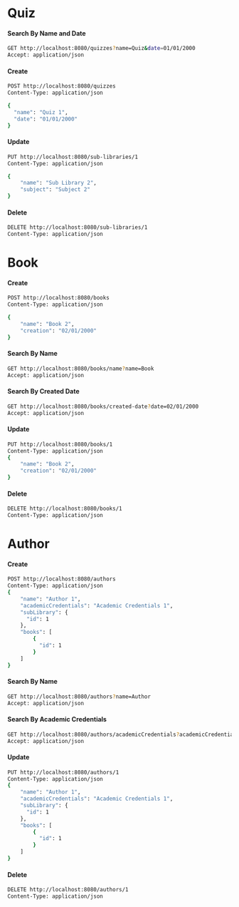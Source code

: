 # Quiz
#### Search By Name and Date
```bash
GET http://localhost:8080/quizzes?name=Quiz&date=01/01/2000
Accept: application/json
```

#### Create
```bash
POST http://localhost:8080/quizzes
Content-Type: application/json

{
  "name": "Quiz 1",
  "date": "01/01/2000"
}
```

#### Update
```bash
PUT http://localhost:8080/sub-libraries/1
Content-Type: application/json

{
    "name": "Sub Library 2",
    "subject": "Subject 2"
}
```

#### Delete
```bash
DELETE http://localhost:8080/sub-libraries/1
Content-Type: application/json
```

# Book
#### Create
```bash
POST http://localhost:8080/books
Content-Type: application/json

{
    "name": "Book 2",
    "creation": "02/01/2000"
}
```

#### Search By Name
```bash
GET http://localhost:8080/books/name?name=Book
Accept: application/json
```

#### Search By Created Date
```bash
GET http://localhost:8080/books/created-date?date=02/01/2000
Accept: application/json
```

#### Update
```bash
PUT http://localhost:8080/books/1
Content-Type: application/json
{
    "name": "Book 2",
    "creation": "02/01/2000"
}
```

#### Delete
```bash
DELETE http://localhost:8080/books/1
Content-Type: application/json
```

# Author
#### Create
```bash
POST http://localhost:8080/authors
Content-Type: application/json
{
    "name": "Author 1",
    "academicCredentials": "Academic Credentials 1",
    "subLibrary": {
      "id": 1
    },
    "books": [
        {
          "id": 1
        }
    ]
}
```

#### Search By Name
```bash
GET http://localhost:8080/authors?name=Author
Accept: application/json
```

#### Search By Academic Credentials
```bash
GET http://localhost:8080/authors/academicCredentials?academicCredentials=Academic Credentials
Accept: application/json
```
#### Update
```bash
PUT http://localhost:8080/authors/1
Content-Type: application/json
{
    "name": "Author 1",
    "academicCredentials": "Academic Credentials 1",
    "subLibrary": {
      "id": 1
    },
    "books": [
        {
          "id": 1
        }
    ]
}
```

#### Delete
```bash
DELETE http://localhost:8080/authors/1
Content-Type: application/json
```